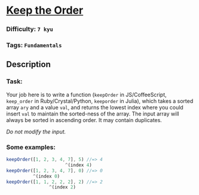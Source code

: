 # [Keep the Order](https://www.codewars.com/kata/582aafca2d44a4a4560000e7)

### Difficulty: `7 kyu`

### Tags: `Fundamentals`

## Description

### Task:
Your job here is to write a function (`keepOrder` in JS/CoffeeScript, `keep_order` in Ruby/Crystal/Python, `keeporder` in Julia), which takes a sorted array `ary` and a value `val`, and returns the lowest index where you could insert `val` to maintain the sorted-ness of the array. The input array will always be sorted in ascending order. It may contain duplicates.

*Do not modify the input.*

### Some examples:

```js
keepOrder([1, 2, 3, 4, 7], 5) //=> 4
                      ^(index 4)
keepOrder([1, 2, 3, 4, 7], 0) //=> 0
          ^(index 0)
keepOrder([1, 1, 2, 2, 2], 2) //=> 2
                ^(index 2)
```